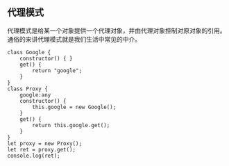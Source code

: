 ## 代理模式
代理模式是给某一个对象提供一个代理对象，并由代理对象控制对原对象的引用。通俗的来讲代理模式就是我们生活中常见的中介。
```
class Google {
    constructor() { }
    get() {
        return "google";
    }
}
class Proxy {
    google:any
    constructor() {
        this.google = new Google();
    }
    get() {
        return this.google.get();
    }
}
let proxy = new Proxy();
let ret = proxy.get();
console.log(ret);
```